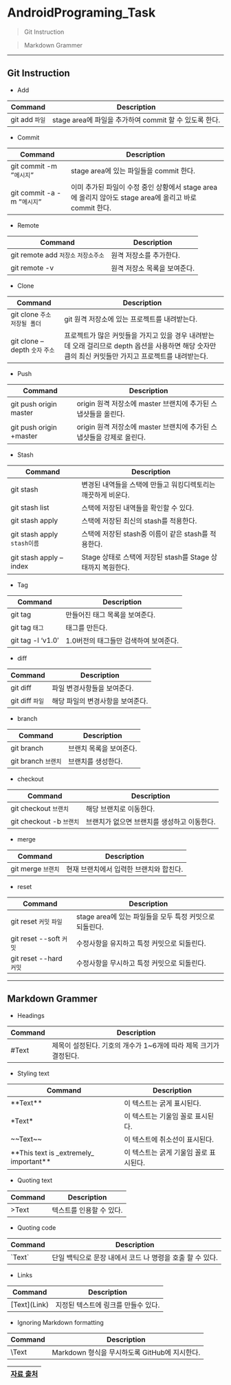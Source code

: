 # **AndroidPrograming_Task**

> Git Instruction

> Markdown Grammer

---

## **Git Instruction**

- Add

| **Command** | **Description** |
| --- | --- |
| git add `파일` | stage area에 파일을 추가하여 commit 할 수 있도록 한다. |

- Commit

| **Command** | **Description** |
| --- | --- |
| git commit -m `”메시지”` | stage area에 있는 파일들을 commit 한다. |
| git commit -a -m `”메시지”` | 이미 추가된 파일이 수정 중인 상황에서 stage area에 올리지 않아도 stage area에 올리고 바로 commit 한다. |

- Remote

| **Command** | **Description** |
| --- | --- |
| git remote add `저장소` `저장소주소` | 원격 저장소를 추가한다. |
| git remote -v | 원격 저장소 목록을 보여준다. |

- Clone

| **Command** | **Description** |
| --- | --- |
| git clone `주소` `저장될 폴더` | git 원격 저장소에 있는 프로젝트를 내려받는다. |
| git clone –depth `숫자` `주소` | 프로젝트가 많은 커밋들을 가지고 있을 경우 내려받는데 오래 걸리므로 depth 옵션을 사용하면 해당 숫자만큼의 최신 커밋들만 가지고 프로젝트를 내려받는다. |

- Push

| **Command** | **Description** |
| --- | --- |
| git push origin master | origin 원격 저장소에 master 브랜치에 추가된 스냅샷들을 올린다. |
| git push origin +master | origin 원격 저장소에 master 브랜치에 추가된 스냅샷들을 강제로 올린다. |

- Stash

| **Command** | **Description** |
| --- | --- |
| git stash | 변경된 내역들을 스택에 만들고 워킹디렉토리는 깨끗하게 비운다. |
| git stash list | 스택에 저장된 내역들을 확인할 수 있다. |
| git stash apply | 스택에 저장된 최신의 stash를 적용한다. |
| git stash apply `stash이름` | 스택에 저장된 stash중 이름이 같은 stash를 적용한다. |
| git stash apply –index | Stage 상태로 스택에 저장된 stash를 Stage 상태까지 복원한다. |

- Tag

| **Command** | **Description** |
| --- | --- |
| git tag | 만들어진 태그 목록을 보여준다. |
| git tag `태그` | 태그를 만든다. |
| git tag -l ‘v1.0′ | 1.0버전의 태그들만 검색하여 보여준다. |

- diff

| **Command** | **Description** |
| --- | --- |
| git diff | 파일 변경사항들을 보여준다. |
| git diff `파일` | 해당 파일의 변경사항을 보여준다. |

- branch

| **Command** | **Description** |
| --- | --- |
| git branch | 브랜치 목록을 보여준다. |
| git branch `브랜치` | 브랜치를 생성한다. |

- checkout

| **Command** | **Description** |
| --- | --- |
| git checkout `브랜치` | 해당 브랜치로 이동한다. |
| git checkout -b `브랜치` | 브랜치가 없으면 브랜치를 생성하고 이동한다. |

- merge

| **Command** | **Description** |
| --- | --- |
| git merge `브랜치` | 현재 브랜치에서 입력한 브랜치와 합친다. |

- reset

| **Command** | **Description** |
| --- | --- |
| git reset `커밋` `파일` | stage area에 있는 파일들을 모두 특정 커밋으로 되돌린다. |
| git reset --soft `커밋` | 수정사항을 유지하고 특정 커밋으로 되돌린다. |
| git reset --hard `커밋` | 수정사항을 무시하고 특정 커밋으로 되돌린다. |

---

## **Markdown Grammer**

- Headings

| **Command** | **Description** |
| --- | --- |
| #Text | 제목이 설정된다. 기호의 개수가 1~6개에 따라 제목 크기가 결정된다. |

- Styling text

| **Command** | **Description** |
| --- | --- |
| \*\*Text\*\* | 이 텍스트는 굵게 표시된다. |
| \*Text\* | 이 텍스트는 기울임 꼴로 표시된다. |
| \~\~Text\~\~ | 이 텍스트에 취소선이 표시된다. |
| \*\*This text is \_extremely\_ important\*\* | 이 텍스트는 굵게 기울임 꼴로 표시된다. |

- Quoting text

| **Command** | **Description** |
| --- | --- |
| >Text | 텍스트를 인용할 수 있다. |

- Quoting code

| **Command** | **Description** |
| --- | --- |
| \`Text\` | 단일 백틱으로 문장 내에서 코드 나 명령을 호출 할 수 있다. |

- Links

| **Command** | **Description** |
| --- | --- |
| \[Text\]\(Link\) | 지정된 텍스트에 링크를 만들수 있다. |

- Ignoring Markdown formatting

| **Command** | **Description** |
| --- | --- |
| \Text | Markdown 형식을 무시하도록 GitHub에 지시한다. |

| **[자료 출처](http://humit.tistory.com/194)** |
| ---: |
